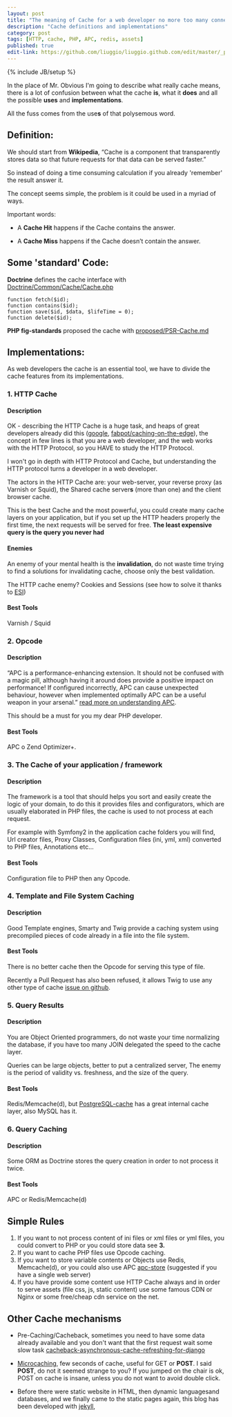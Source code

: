 ```yaml
---
layout: post
title: "The meaning of Cache for a web developer no more too many connection"
description: "Cache definitions and implementations"
category: post
tags: [HTTP, cache, PHP, APC, redis, assets]
published: true
edit-link: https://github.com/liuggio/liuggio.github.com/edit/master/_posts/2019-02-22-the-meaning-of-cache-for-a-web-developer-no-more-too-many-connection.md
---
```

{% include JB/setup %}


In the place of Mr. Obvious I'm going to describe what really cache means, there is a lot of confusion between what the cache **is**, what it **does** and all the possible **uses** and **implementations**.

All the fuss comes from the use**s** of that polysemous word.

## Definition:

We should start from **Wikipedia**, “Cache is a component that transparently stores data so that future requests for that data can be served faster.”

So instead of doing a time consuming calculation if you already 'remember' the result answer it.

The concept seems simple, the problem is it could be used in a myriad of ways.

Important words:

- A **Cache Hit** happens if the Cache contains the answer.

- A **Cache Miss** happens if the Cache doesn’t contain the answer.


## Some 'standard' Code:

**Doctrine** defines the cache interface with  [Doctrine/Common/Cache/Cache.php](https://github.com/doctrine/cache/blob/master/lib/Doctrine/Common/Cache/Cache.php)

    function fetch($id);
    function contains($id);
    function save($id, $data, $lifeTime = 0);
    function delete($id);

**PHP fig-standards** proposed the cache with [proposed/PSR-Cache.md](https://github.com/php-fig/fig-standards/issues?labels=Cache&page=1&state=open)

## Implementations:

As web developers the cache is an essential tool, we have to divide the cache features from its implementations.

### 1. HTTP Cache

#### Description

OK - describing the HTTP Cache is a huge task, and heaps of great developers already did this ([google](https://www.google.com/search?q=http+cache), [fabpot/caching-on-the-edge](http://www.slideshare.net/fabpot/caching-on-the-edge)),
the concept in few lines is that you are a web developer, and the web works with the HTTP Protocol, so you HAVE to study the HTTP Protocol.

I won't go in depth with HTTP Protocol and Cache, but understanding the HTTP protocol turns a developer in a web developer.

The actors in the HTTP Cache are: your web-server, your reverse proxy (as Varnish or Squid), the Shared cache server**s**  (more than one) and the client browser cache.

This is the best Cache and the most powerful, you could create many cache layers on your application, but
if you set up the HTTP headers properly the first time, the next requests will be served for free.
**The least expensive query is the query you never had**

#### Enemies

An enemy of your mental health is the **invalidation**, do not waste time trying to find a solutions for invalidating cache,
choose only the best validation.

The HTTP cache enemy? Cookies and Sessions (see how to solve it thanks to [ESI](https://www.google.it/search?client=ubuntu&channel=fs&q=ESI+cache&ie=utf-8&oe=utf-8&redir_esc=&ei=P6QnUbS5AsbKtAbdQQ))

#### Best Tools

Varnish / Squid

### 2. Opcode

#### Description

“APC is a performance-enhancing extension. It should not be confused with a magic pill, although having it around does provide a positive impact on performance!
 If configured incorrectly, APC can cause unexpected behaviour, however when implemented optimally APC can be a useful weapon in your arsenal.”
[read more on understanding APC](http://techportal.inviqa.com/2010/10/07/understanding-apc/).

This should be a must for you my dear PHP developer.

#### Best Tools

APC o Zend Optimizer+.

### 3. The Cache of your application / framework

#### Description

The framework is a tool that should helps you sort and easily create the logic of your domain,
to do this it provides files and configurators, which are usually elaborated in PHP files,
the cache is used to not process at each request.

For example with Symfony2 in the application cache folders you will find, Url creator files, Proxy Classes, Configuration files (ini, yml, xml) converted to PHP files, Annotations etc...

#### Best Tools

Configuration file to PHP then any Opcode.

### 4. Template and File System Caching

#### Description

Good Template engines, Smarty and Twig provide a caching system using precompiled pieces of code already in a file into the file system.

#### Best Tools

There is no better cache then the Opcode for serving this type of file.

Recently a Pull Request has also been refused, it allows Twig to use any other type of cache [issue on github](https://github.com/fabpot/Twig/issues/728).

### 5. Query Results

#### Description

You are Object Oriented programmers, do not waste your time normalizing the database, if you have too many JOIN delegated the speed to the cache layer.

Queries can be large objects, better to put a centralized server,
The enemy is the period of validity vs. freshness, and the size of the query.

#### Best Tools

Redis/Memcache(d), but [PostgreSQL-cache](http://www.slideshare.net/uptimeforce/postgresql-query-cache-pqc) has a great internal cache layer, also MySQL has it.

### 6. Query Caching

#### Description

Some ORM as Doctrine stores the query creation in order to not process it twice.

#### Best Tools

APC or Redis/Memcache(d)

## Simple Rules

1. If you want to not process content of ini files or xml files or yml files, you could convert to PHP or you could store data see **3.**
2. If you want to cache PHP files use Opcode caching.
3. If you want to store variable contents or Objects use Redis, Memcache(d), or you could also use APC [apc-store](http://php.net/manual/en/function.apc-store.php) (suggested if you have a single web server)
4. If you have provide some content use HTTP Cache always and in order to serve assets (file css, js, static content) use some famous CDN or Nginx or some free/cheap cdn service on the net.

## Other Cache mechanisms

- Pre-Caching/Cacheback, sometimes you need to have some data already available and you don't want that the first request wait some slow task [cacheback-asynchronous-cache-refreshing-for-django](http://codeinthehole.com/writing/cacheback-asynchronous-cache-refreshing-for-django)

- [Microcaching](http://www.howtoforge.com/why-you-should-always-use-nginx-with-microcaching), few seconds of cache, useful for GET or **POST**.
 I said **POST**, do not it seemed strange to you? If you jumped on the chair is ok, POST on cache is insane, unless you do not want to avoid double click.

- Before there were static website in HTML, then dynamic languages ​​and databases, and we finally came to the static pages again, this blog has been developed with [jekyll](http://jekyllbootstrap.com/lessons/jekyll-introduction.html),
